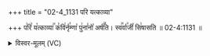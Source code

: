 +++
title = "02-4_1131 परि यत्काव्या"

+++
प꣢रि꣣ य꣡त्काव्या꣢꣯ क꣣वि꣢र्नृ꣣म्णा꣡ पु꣢ना꣣नो꣡ अर्ष꣢꣯ति। स्व꣢꣯र्वा꣣जी꣡ सि꣢षासति ॥ 02-4:1131 ॥

<details><summary>विस्वर-मूलम् (VC)</summary>

परि यत्काव्या कविर्नृम्णा पुनानो अर्षति । स्वर्वाजी सिषासति ॥११३१॥
</details>
